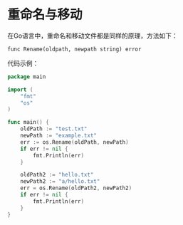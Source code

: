 # 重命名与移动

在Go语言中，重命名和移动文件都是同样的原理，方法如下：

```text
func Rename(oldpath, newpath string) error
```


代码示例：

```go
package main

import (
	"fmt"
	"os"
)

func main() {
	oldPath := "test.txt"
	newPath := "example.txt"
	err := os.Rename(oldPath, newPath)
	if err != nil {
		fmt.Println(err)
	}

	oldPath2 := "hello.txt"
	newPath2 := "a/hello.txt"
	err = os.Rename(oldPath2, newPath2)
	if err != nil {
		fmt.Println(err)
	}
}
```
